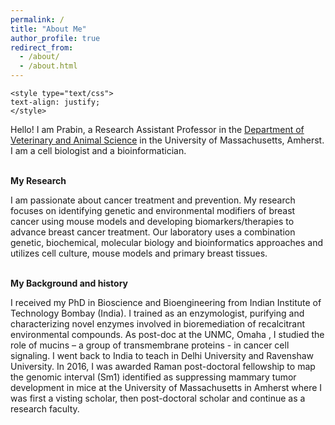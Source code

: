 ```yaml
---
permalink: /
title: "About Me"
author_profile: true
redirect_from: 
  - /about/
  - /about.html
---
```

```{=html}
<style type="text/css">
text-align: justify;
</style>
```


Hello! I am Prabin, a Research Assistant Professor in the [Department of Veterinary and Animal Science](https://www.umass.edu/veterinary-animal-sciences/) in the University of Massachusetts, Amherst. I am a cell biologist and a bioinformatician. <br/><br/>

**My Research**

I am passionate about cancer treatment and prevention. My research focuses on identifying genetic and environmental modifiers of breast cancer using mouse models and developing biomarkers/therapies to advance breast cancer treatment. Our laboratory uses a combination genetic, biochemical, molecular biology and bioinformatics approaches and utilizes cell culture, mouse models and primary breast tissues.<br/><br/>

**My Background and history**

I received my PhD in Bioscience and Bioengineering from Indian Institute of Technology Bombay (India). I trained as an enzymologist, purifying and characterizing novel enzymes involved in bioremediation of recalcitrant environmental compounds. As post-doc at the UNMC, Omaha , I studied the role of mucins – a group of transmembrane proteins - in cancer cell signaling. I went back to India to teach in Delhi University and Ravenshaw University. In 2016, I was awarded Raman post-doctoral fellowship  to map the genomic interval (Sm1) identified as suppressing mammary tumor development in mice at the University of Massachusetts in Amherst where I was first a visting scholar, then post-doctoral scholar and continue as a research faculty.